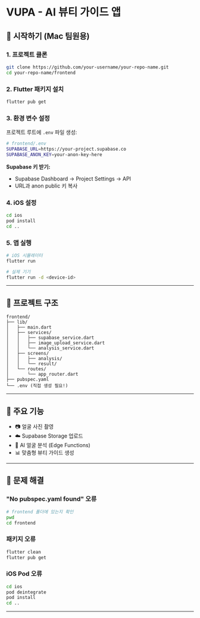 # VUPA - AI 뷰티 가이드 앱

## 🚀 시작하기 (Mac 팀원용)

### 1. 프로젝트 클론

```bash
git clone https://github.com/your-username/your-repo-name.git
cd your-repo-name/frontend
```

### 2. Flutter 패키지 설치

```bash
flutter pub get
```

### 3. 환경 변수 설정

프로젝트 루트에 `.env` 파일 생성:

```bash
# frontend/.env
SUPABASE_URL=https://your-project.supabase.co
SUPABASE_ANON_KEY=your-anon-key-here
```

**Supabase 키 받기:**
- Supabase Dashboard → Project Settings → API
- URL과 anon public 키 복사

### 4. iOS 설정

```bash
cd ios
pod install
cd ..
```

### 5. 앱 실행

```bash
# iOS 시뮬레이터
flutter run

# 실제 기기
flutter run -d <device-id>
```

---

## 📁 프로젝트 구조

```
frontend/
├── lib/
│   ├── main.dart
│   ├── services/
│   │   ├── supabase_service.dart
│   │   ├── image_upload_service.dart
│   │   └── analysis_service.dart
│   ├── screens/
│   │   ├── analysis/
│   │   └── result/
│   └── routes/
│       └── app_router.dart
├── pubspec.yaml
└── .env (직접 생성 필요!)
```

---

## 🔧 주요 기능

- 📷 얼굴 사진 촬영
- ☁️ Supabase Storage 업로드
- 🤖 AI 얼굴 분석 (Edge Functions)
- 📊 맞춤형 뷰티 가이드 생성

---

## 🐛 문제 해결

### "No pubspec.yaml found" 오류
```bash
# frontend 폴더에 있는지 확인
pwd
cd frontend
```

### 패키지 오류
```bash
flutter clean
flutter pub get
```

### iOS Pod 오류
```bash
cd ios
pod deintegrate
pod install
cd ..
```

---